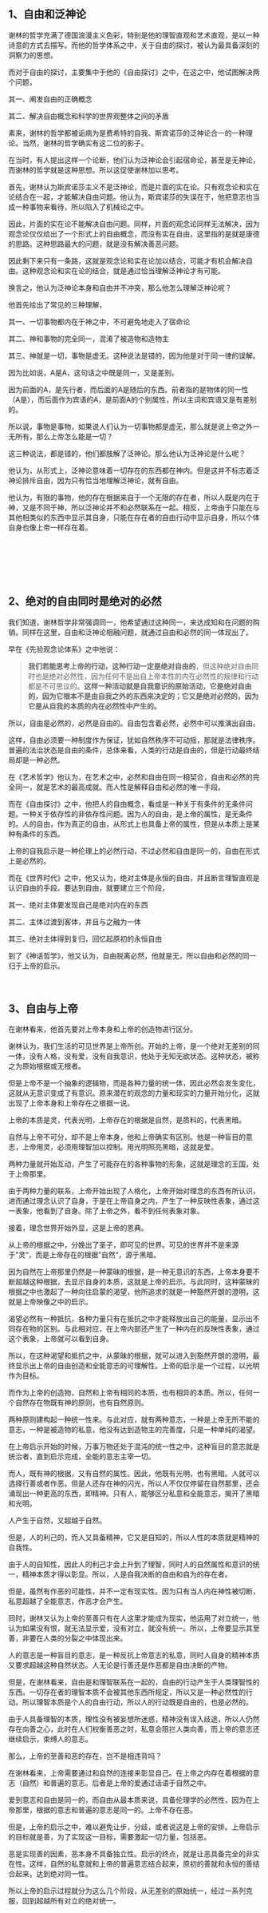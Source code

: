 <h2>1、自由和泛神论</h2><p data-pid="kFl3zApu">谢林的哲学充满了德国浪漫主义色彩，特别是他的理智直观和艺术直观，是以一种诗意的方式去描写。而他的哲学体系之中，关于自由的探讨，被认为最具备深刻的洞察力的思想。</p><p data-pid="0sRdryQM">而对于自由的探讨，主要集中于他的《自由探讨》之中，在这之中，他试图解决两个问题，</p><p data-pid="WDb1QC6U">其一、阐发自由的正确概念</p><p data-pid="kVomczzg">其二、解决自由概念和科学的世界观整体之间的矛盾</p><p data-pid="1cLc-eLz">素来，谢林的哲学都被诟病为是费希特的自我、斯宾诺莎的泛神论合一的一种理论。当然，谢林的哲学确实有这二位的影子。</p><p data-pid="XuiXinhe">在当时，有人提出这样一个论断，他们认为泛神论会引起宿命论，甚至是无神论，而谢林的哲学就是这种思想。所以这促使谢林加以思考。</p><p data-pid="AF_ludQx">首先，谢林认为斯宾诺莎主义不是泛神论，而是片面的实在论。只有观念论和实在论结合在一起，才能解决自由问题。他认为，斯宾诺莎的失误在于，他把意志也当成一种事物来看待，所以陷入了机械论之中。</p><p data-pid="DtbkLZb3">因此，片面的实在论不能解决自由问题。同样，片面的观念论同样无法解决，因为观念论仅仅给出了一个形式上的自由概念，而没有实在自由，这里指的是就是康德的思路。这种思路最大的问题，就是没有解决善恶问题。</p><p data-pid="1EheXdTt">因此剩下来只有一条路，这就是观念论和实在论加以结合，可能才有机会解决自由。这种观念论和实在论的结合，就是通过恰当理解泛神论才有可能。</p><p data-pid="Rd--UWMH">换言之，他认为泛神论本身和自由并不冲突，那么他怎么理解泛神论呢？</p><p data-pid="HSxMs093">他首先给出了常见的三种理解，</p><p data-pid="JIS2qZ_b">其一、一切事物都内在于神之中，不可避免地走入了宿命论</p><p data-pid="Er5NzEh1">其二、神和事物的完全同一，混淆了被造物和造物主</p><p data-pid="szBSVBCJ">其三、神就是一切，事物是虚无。这种说法是错的，因为他是对于同一律的误解。</p><p data-pid="x4EcgA8h">因为比如说，A是A，这句话之中既是同一，又是差别。</p><p data-pid="gSCRa7yY">因为前面的A，是先行者，而后面的A是随后的东西。前者指的是物体的同一性（A是），而后面作为宾语的A，是前面A的个别属性，所以主词和宾语又是有差别的。</p><p data-pid="7uUqQqXb">所以说，事物是事物，如果说人们认为一切事物都是虚无，那么就是说上帝之外一无所有，那么上帝怎么能是一切？</p><p data-pid="U3cJ-KRp">这三种说法，都是错的，他们都肢解了泛神论。那么他认为泛神论是什么呢？</p><p data-pid="BqJcQG77">他认为，从形式上，泛神论意味着一切存在的东西都在神内。但是这并不标志着泛神论排斥自由，因为只有恰当地理解泛神论，就有自由。</p><p data-pid="fZUy7d-P">他认为，有限的事物，他的存在根据来自于一个无限的存在者，所以人既是内在于神，又是不同于神，所以泛神论并不和必然联系在一起。相反，上帝由于只能在与其他相类似的东西中显示其自身，只能在存在者的自由行动中显示自身，所以个体自身也像上帝一样存在着。</p><p><br></p><p><br></p><p><br></p><h2>2、绝对的自由同时是绝对的必然</h2><p data-pid="-Xv-DRks">我们知道，谢林哲学非常强调同一，他希望通过这种同一，来达成知和在问题的购销。同样在这里，自由和泛神论相融问题，就通过自由和必然的同一体现出了。</p><p data-pid="VEcbM1vK">早在《先验观念论体系》之中他说：</p><blockquote data-pid="xhUZLEvl"><b>我们若能思考上帝的行动，这种行动一定是绝对自由的</b>，但这种绝对自由同时也是绝对必然性，因为任何不是出自上帝本性的内在必然性的规律和行动都是不可思议的。<b>这样一种活动就是自我意识的原始活动，它是绝对自由的，因为它根本不是由自我之外的东西来决定的；它又是绝对必然的，因为它是从自我的本质的内在必然性中产生的。</b></blockquote><p data-pid="6kFvwbhH">所以，自由是必然的，必然是自由的。自由包含着必然，必然中可以推演出自由。</p><p data-pid="HhPdKx_m">这样，自由必须要一种制度作为保证，犹如自然秩序不可动摇，那就是法律秩序。普遍的法治状态是自由的条件，总体来看，人类的行动是自由的，但是行动最终结局却是一种必然。</p><p data-pid="QmibrglH">在《艺术哲学》他认为，在艺术之中，必然和自由在同一相契合，自由和必然的完全同一，就是艺术的最高成就。而人性是解释自由和必然的唯一手段。</p><p data-pid="V6WKSVda">而在《自由探讨》之中，他把人的自由概念，看成是一种关于有条件的无条件问题。一种关于依存性的非依存性问题。因为人的自由，是上帝的属性，是无条件的。人的自由，作为真正的自由，从形式上也具备上帝的属性，但是从本质上是某种有条件的东西。</p><p data-pid="tCR-h2Sn">上帝的自我启示是一种伦理上的必然行动，不过必然和自由是同一的，自由在形式上是必然的。</p><p data-pid="Ny2rXAaB">而在《世界时代》之中，他又认为，绝对主体是永恒的自由，并且断言理智直观是认识自由的手段。要达到自由，就要建立三个阶段，</p><p data-pid="wK_yXZIE">其一、绝对主体要发现自己是绝对内在的东西</p><p data-pid="6_sGJSsq">其二、主体过渡到客体，并且与之融为一体</p><p data-pid="qgn_wjvZ">其三、绝对主体得到复归，回忆起原初的永恒自由</p><p data-pid="kWrpohnf">到了《神话哲学》，他又认为，自由脱离必然，他就是无，所以自由和必然的同一归于上帝的启示。</p><p><br></p><h2>3、自由与上帝</h2><p data-pid="Q3_DahYb">在谢林看来，他首先要对上帝本身和上帝的创造物进行区分。</p><p data-pid="tvwo8Gw-">谢林认为，我们生活的可见世界是上帝所创。开始的上帝，是一个绝对无差别的同一体，没有人格，没有爱，没有自我意识，他处于无知无欲状态。这种状态，被称之为原始根据或无根者。</p><p data-pid="ICVemC5b">但是上帝不是一个抽象的逻辑物，而是各种力量的统一体，因此必然会发生变化，这就从无意识变成了有意识。原来潜在的观念的力量和现实的力量开始分化，这就出现了上帝本身和上帝存在之根据一说。</p><p data-pid="aPa8ZaeR">上帝的本质是灵，代表光明，上帝存在的根据是自然，是质料的，代表黑暗。</p><p data-pid="AxS248th">自然与上帝不可分，却不是上帝本身，他和上帝确实有区别。他是一种盲目的意志，上帝用灵，必须用理智加以控制。用光明照亮黑暗，这就是爱。</p><p data-pid="Q7V69qvR">两种力量就开始互动，产生了可能存在的各种事物的形象，这就是理念的王国，处于上帝那里。</p><p data-pid="LxaxeNIG">由于两种力量的联系，上帝开始出现了人格化，上帝开始对理念的东西有所认识，进而通过理念认识了自身，于是在上帝自身之内，产生了一种反映性表象，通过这一表象，他看到了自身。除了上帝之外，看不到任何表象对象。</p><p data-pid="Aj4i8RVm">接着，理念世界开始外显，这是上帝的恩典。</p><p data-pid="c6d_j_PT">从上帝的根据之中，分娩出了圣子，即可见的世界。可见的世界并不是来源于”灵“，而是上帝存在的根据”自然“，源于黑暗。</p><p data-pid="GeymGKIW">因为自然在上帝那里仍然是一种蒙昧的根据，是一种无意识的东西，上帝本身要不断超越这种根据，去显示自身的本质，这就是上帝的启示。与此同时，这种蒙昧的根据之中也激起了一种向往启蒙的渴望，他所追求的就是一种豁然开朗的澄明，这就是上帝映像之中的启示。</p><p data-pid="2F0RUqg0">渴望必然有一种抵抗，各种力量只有在抵抗之中才能释放出自己的能量，显示出不同存在物的区别。与此相对应，在上帝内部还产生了一种内在的反映性表象，通过这个表象，上帝就可以看到自身。</p><p data-pid="VNCC11zH">所以，在这种渴望和抵抗之中，从蒙昧的根据，就可以进入到豁然开朗的澄明，最终显示出上帝的自由创造和全能意志的可理解性。上帝的启示是一个过程，以光明作为目标。</p><p data-pid="PTcJ-pH5">而作为上帝的创造物，自然和上帝有相同的本质，也有相异的本质。所以，任何一个自然存在物既有神的原则，也有自然原则。</p><p data-pid="_qELPard">两种原则建构起一种统一性来。与此对应，就有两种意志，一种是上帝无所不能的意志，一种是被造物的私意，他没有达到造物主的完善度，只是一种单纯的渴望。</p><p data-pid="ifDaYz4p">在上帝启示开始的时候，万事万物还处于混沌的统一性之中，这种盲目的意志就是统治者，直到启示完成，全能的意志主宰一切。</p><p data-pid="JkGUvqZG">而人，既有神的根据，又有自然的属性。因此，他既有光明，也有黑暗。人就可以选择行善或者作恶。但是人还存在神的闪光，所以人不仅仅停留在自然那里，还会涌现出一种更高的东西，即精神。只有人，能够区分私意和全能意志，揭开了黑暗和光明。</p><p data-pid="EModqJot">人产生于自然，又超越于自然。</p><p data-pid="H5zv6OVW">但是，人的利己的，而人又具备精神，它又是自知的，所以人性的本质就是精神的自我性。</p><p data-pid="ZSQpf5zb">由于人的自知性，因此人的利己才会上升到了理智，同时人的自然属性和意识的统一，精神本质才得以彰显。所以，人是自我决断的自由和自为的存在者。</p><p data-pid="QI4ErZAU">但是，虽然有作恶的可能性，并不一定有现实性。因为只有当人内在神性被切断，私意超越了全能意志，作恶才会产生。</p><p data-pid="X8KGfJk3">同时，谢林又认为上帝的至善只有在人这里才能成为现实，他运用了对立统一，他认为如果没有恨，就无法显示爱，没有对立，就没有统一。所以，上帝要显示其至善，非要在人类的分裂之中体现出来。</p><p data-pid="zRNjcxyC">人的意志是一种盲目的意志，是一种反抗上帝意志的私意，同时人自身的精神本质又要求超越这种自然状态。人无论是行善还是作恶都是自由决断的产物。</p><p data-pid="ZXjWwU7h">但是，在谢林看来，自由是和理智联系在一起的，自由的行动产生于人类理智性的东西。一切存在者的理智本质不会被其他东西所规定，所以又是一种必然性的行动。所以理智本质是个人的自由行动，所以人的行动既是自由的，也是必然的。</p><p data-pid="qGNz2Nw7">由于人具备理智的本质，理性没有被妄想所迷惑，精神没有误入歧途，所以人仍然存在向善之心，此时在人们权衡善恶之时，私意会阻拦人类向善，而上帝的意志还继续启示，束缚人的意志。</p><p data-pid="OCYwRoUM">那么，上帝的至善和恶的存在，岂不是相违背吗？</p><p data-pid="AKDyGSQC">在谢林看来，上帝需要通过和自然的连接来彰显自己。在上帝之内存在着根据的意志（自然）和普遍的意志。后者是上帝的爱通过话语于自然之中。</p><p data-pid="ahscsQEp">爱到意志和自由是同一的，而自由从最本质来说，具备伦理学的必然性，因为在上帝那里，根据的意志和普遍的意志是同一的。上帝不存在恶。</p><p data-pid="-4Mj5YyL">但是，上帝的启示之中，难以避免让步，分歧，或者说这是上帝的安排。上帝启示的目标就是善，为了实现这一目标，需要激起一切力量，包括恶。</p><p data-pid="6zN-Pn0Z">恶是实现善的因素，恶本身不具备独立性。启示的终点，就是让恶具备完全的非实在性。这样，自然的私意就和上帝的普遍意志结合起来，原初的善就和永恒的善结合起来，达到绝对同一性。</p><p data-pid="Ej4TRgF9">所以上帝的启示过程就分为这么几个阶段，从无差别的原始统一，经过一系列克服，回到超越所有对立的绝对统一。</p><p></p><p></p>